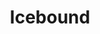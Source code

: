 ---
title: Icebound
year: 1934
opening_date: 1934-03-13
closing_date: 
layout: productions
image:
image_caption:
image_credit:
playbill:
category:
Theatre: Theatre Jacksonville
cast:
  Billy Dishinger: Billy Dishinger
  Clark Overton: Clark Overton
  Clifford Lowe: Cliffard Lowe
  Jane Crosby: Edith Pullen
  Nettie: Edna Holley
  Sadie Fellows: Elizabeth McKinnon
  Emma: Faith Hendren
  Orin: James Marron
  Doctor Curtis: John Elton
  Henry Jordan: Joseph Marron
  Judge Bradford: Kenneth Hunter
  Ben Jordan: Leon Corbin
  Hannah Mullett: Mary Elton
  Jim Jay: Montague Rosenberg
  Ella Jordan: Pearl DeMent
crew:
  Stage Manager: Arthur Bunch
  Director: Winston Fowler
understudies:
orchestra:
external_links:
---